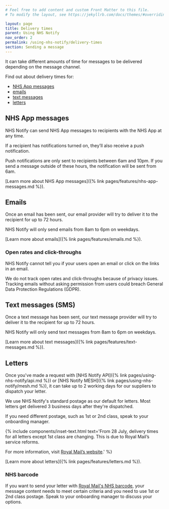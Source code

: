 ```yaml
---
# Feel free to add content and custom Front Matter to this file.
# To modify the layout, see https://jekyllrb.com/docs/themes/#overriding-theme-defaults

layout: page
title: Delivery times
parent: Using NHS Notify
nav_order: 2
permalink: /using-nhs-notify/delivery-times
section: Sending a message
---
```


It can take different amounts of time for messages to be delivered depending on the message channel.

Find out about delivery times for:

- [NHS App messages](#nhs-app-messages)<!-- markdownlint-disable-line -->
- [emails](#emails)
- [text messages](#text-messages-sms)
- [letters](#letters)

## NHS App messages

NHS Notify can send NHS App messages to recipients with the NHS App at any time.

If a recipient has notifications turned on, they’ll also receive a push notification.

Push notifications are only sent to recipients between 6am and 10pm. If you send a message outside of these hours, the notification will be sent from 6am.

[Learn more about NHS App messages]({% link pages/features/nhs-app-messages.md %}).

## Emails

Once an email has been sent, our email provider will try to deliver it to the recipient for up to 72 hours.

NHS Notify will only send emails from 8am to 6pm on weekdays.

[Learn more about emails]({% link pages/features/emails.md %}).

### Open rates and click-throughs

NHS Notify cannot tell you if your users open an email or click on the links in an email.

We do not track open rates and click-throughs because of privacy issues. Tracking emails without asking permission from users could breach General Data Protection Regulations (GDPR).

## Text messages (SMS)

Once a text message has been sent, our text message provider will try to deliver it to the recipient for up to 72 hours.

NHS Notify will only send text messages from 8am to 6pm on weekdays.

[Learn more about text messages]({% link pages/features/text-messages.md %}).

## Letters

Once you've made a request with [NHS Notify API]({% link pages/using-nhs-notify/api.md %}) or [NHS Notify MESH]({% link pages/using-nhs-notify/mesh.md %}), it can take up to 2 working days for our suppliers to dispatch your letter.

We use NHS Notify's standard postage as our default for letters. Most letters get delivered 3 business days after they're dispatched.

If you need different postage, such as 1st or 2nd class, speak to your onboarding manager.

{% include components/inset-text.html
  text='From 28 July, delivery times for all letters except 1st class are changing. This is due to Royal Mail’s service reforms.

  For more information, visit [Royal Mail’s website](https://www.royalmail.com/receiving/the-future-of-letter-deliveries).'
%}

[Learn more about letters]({% link pages/features/letters.md %}).

### NHS barcode

If you want to send your letter with [Royal Mail's NHS barcode](https://notify.nhs.uk/features/letters#nhs-barcode), your message content needs to meet certain criteria and you need to use 1st or 2nd class postage. Speak to your onboarding manager to discuss your options.
